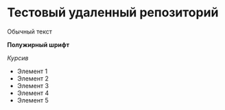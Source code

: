 # Тестовый удаленный репозиторий

Обычный текст

**Полужирный шрифт**

*Курсив*

* Элемент 1
* Элемент 2
* Элемент 3
* Элемент 4
* Элемент 5